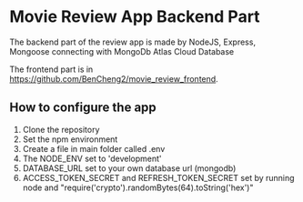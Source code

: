 # Movie Review App Backend Part

The backend part of the review app is made by NodeJS, Express, Mongoose connecting with MongoDb Atlas Cloud Database

The frontend part is in https://github.com/BenCheng2/movie_review_frontend.

## How to configure the app
1. Clone the repository
2. Set the npm environment
3. Create a file in main folder called .env
4. The NODE_ENV set to 'development'
5. DATABASE_URL set to your own database url (mongodb)
6. ACCESS_TOKEN_SECRET and REFRESH_TOKEN_SECRET set by running node and 
   "require('crypto').randomBytes(64).toString('hex')"